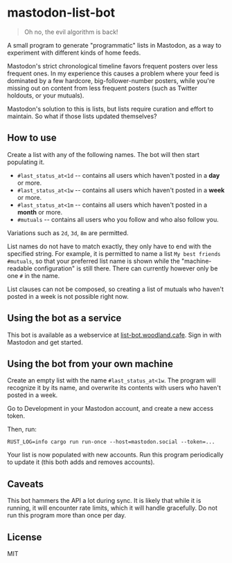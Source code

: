 # mastodon-list-bot

> Oh no, the evil algorithm is back!

A small program to generate "programmatic" lists in Mastodon, as a way to
experiment with different kinds of home feeds.

Mastodon's strict chronological timeline favors frequent posters over less
frequent ones. In my experience this causes a problem where your feed is
dominated by a few hardcore, big-follower-number posters, while you're missing
out on content from less frequent posters (such as Twitter holdouts, or your
mutuals).

Mastodon's solution to this is lists, but lists require curation and effort to
maintain. So what if those lists updated themselves?

## How to use

Create a list with any of the following names. The bot will then start populating it.

* `#last_status_at<1d` -- contains all users which haven't posted in a **day** or more.
* `#last_status_at<1w` -- contains all users which haven't posted in a **week** or more.
* `#last_status_at<1m` -- contains all users which haven't posted in a **month** or more.
* `#mutuals` -- contains all users who you follow and who also follow you.

Variations such as `2d`, `3d`, `8m` are permitted.

List names do not have to match exactly, they only have to end with the
specified string. For example, it is permitted to name a list `My best friends
#mutuals`, so that your preferred list name is shown while the
"machine-readable configuration" is still there. There can currently however
only be one `#` in the name.

List clauses can not be composed, so creating a list of mutuals who haven't
posted in a week is not possible right now.

## Using the bot as a service

This bot is available as a webservice at
[list-bot.woodland.cafe](https://list-bot.woodland.cafe/). Sign in with
Mastodon and get started.

## Using the bot from your own machine

Create an empty list with the name `#last_status_at<1w`. The program will recognize it
by its name, and overwrite its contents with users who haven't posted in a week.

Go to Development in your Mastodon account, and create a new access token.

Then, run:

```
RUST_LOG=info cargo run run-once --host=mastodon.social --token=...
```

Your list is now populated with new accounts. Run this program periodically to
update it (this both adds and removes accounts).

## Caveats

This bot hammers the API a lot during sync. It is likely that while it is
running, it will encounter rate limits, which it will handle gracefully. Do not
run this program more than once per day.

## License

MIT

